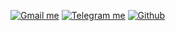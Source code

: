 [![Gmail me](https://img.shields.io/badge/Gmail-D14836?style=for-the-badge&logo=gmail&logoColor=white)](mailto:fazziclay@gmail.com)
[![Telegram me](https://img.shields.io/badge/Telegram-2CA5E0?style=for-the-badge&logo=telegram&logoColor=white)](https://t.me/FazziCLAY)
[![Github](https://img.shields.io/badge/GitHub-100000?style=for-the-badge&logo=github&logoColor=white)](https://github.com/FazziCLAY)
